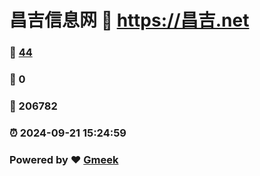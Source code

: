 # 昌吉信息网 :link: https://昌吉.net 
### :page_facing_up: [44](https://昌吉.net/tag.html) 
### :speech_balloon: 0 
### :hibiscus: 206782 
### :alarm_clock: 2024-09-21 15:24:59 
### Powered by :heart: [Gmeek](https://github.com/Meekdai/Gmeek)
